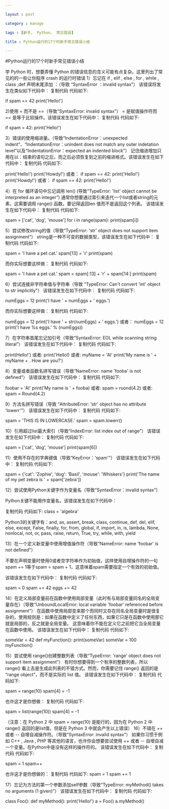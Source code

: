 ```yaml
---

layout : post

category : manage

tags : [新手， Python， 常见错误]

title : Python运行的17个时新手常见错误小结

---
```



 #Python运行的17个时新手常见错误小结  

学 Python 时，想要弄懂 Python 的错误信息的含义可能有点复杂。这里列出了常见的的一些让你程序 crash 的运行时错误
1）忘记在 if , elif , else , for , while , class ,def 声明末尾添加 ：（导致 “SyntaxError ：invalid syntax”） 
该错误将发生在类似如下代码中： 
复制代码 代码如下:

if spam == 42 
print('Hello!') 

2)使用 = 而不是 ==（导致“SyntaxError: invalid syntax”） 
= 是赋值操作符而 == 是等于比较操作。该错误发生在如下代码中： 
复制代码 代码如下:

if spam = 42: 
print('Hello!') 

3）错误的使用缩进量。（导致“IndentationError：unexpected indent”、“IndentationError：unindent does not match any outer indetation level”以及“IndentationError：expected an indented block”） 
记住缩进增加只用在以：结束的语句之后，而之后必须恢复到之前的缩进格式。该错误发生在如下代码中： 
复制代码 代码如下:

print('Hello!') 
print('Howdy!') 
或者： 
if spam == 42: 
print('Hello!') 
print('Howdy!') 
或者： 
if spam == 42: 
print('Hello!') 

4）在 for 循环语句中忘记调用 len() (导致“TypeError: 'list' object cannot be interpreted as an integer”) 
通常你想要通过索引来迭代一个list或者string的元素，这需要调用 range() 函数。要记得返回len 值而不是返回这个列表。 
该错误发生在如下代码中： 
复制代码 代码如下:

spam = ['cat', 'dog', 'mouse'] 
for i in range(spam): 
print(spam[i]) 

5）尝试修改string的值（导致“TypeError: 'str' object does not support item assignment”） 
string是一种不可变的数据类型，该错误发生在如下代码中： 
复制代码 代码如下:

spam = 'I have a pet cat.' 
spam[13] = 'r' 
print(spam) 

而你实际想要这样做： 
复制代码 代码如下:

spam = 'I have a pet cat.' 
spam = spam[:13] + 'r' + spam[14:] 
print(spam) 

6）尝试连接非字符串值与字符串（导致 “TypeError: Can't convert 'int' object to str implicitly”） 
该错误发生在如下代码中： 
复制代码 代码如下:

numEggs = 12 
print('I have ' + numEggs + ' eggs.') 

而你实际想要这样做： 
复制代码 代码如下:

numEggs = 12 
print('I have ' + str(numEggs) + ' eggs.') 
或者： 
numEggs = 12 
print('I have %s eggs.' % (numEggs)) 

7）在字符串首尾忘记加引号（导致“SyntaxError: EOL while scanning string literal”） 
该错误发生在如下代码中： 
复制代码 代码如下:

print(Hello!') 
或者: 
print('Hello!) 
或者: 
myName = 'Al' 
print('My name is ' + myName + . How are you?') 

8）变量或者函数名拼写错误（导致“NameError: name 'fooba' is not defined”） 
该错误发生在如下代码中： 
复制代码 代码如下:

foobar = 'Al' 
print('My name is ' + fooba) 
或者: 
spam = ruond(4.2) 
或者: 
spam = Round(4.2) 

9）方法名拼写错误（导致 “AttributeError: 'str' object has no attribute 'lowerr'”） 
该错误发生在如下代码中： 
复制代码 代码如下:

spam = 'THIS IS IN LOWERCASE.' 
spam = spam.lowerr() 

10）引用超过list最大索引（导致“IndexError: list index out of range”） 
该错误发生在如下代码中： 
复制代码 代码如下:

spam = ['cat', 'dog', 'mouse'] 
print(spam[6]) 

11）使用不存在的字典键值（导致“KeyError：‘spam'”） 
该错误发生在如下代码中： 
复制代码 代码如下:

spam = {'cat': 'Zophie', 'dog': 'Basil', 'mouse': 'Whiskers'} 
print('The name of my pet zebra is ' + spam['zebra']) 

12）尝试使用Python关键字作为变量名（导致“SyntaxError：invalid syntax”） 

Python关键不能用作变量名，该错误发生在如下代码中： 

复制代码 代码如下:
class = 'algebra'

Python3的关键字有：and, as, assert, break, class, continue, def, del, elif, else, except, False, finally, for, from, global, if, import, in, is, lambda, None, nonlocal, not, or, pass, raise, return, True, try, while, with, yield 

13）在一个定义新变量中使用增值操作符（导致“NameError: name 'foobar' is not defined”） 

不要在声明变量时使用0或者空字符串作为初始值，这样使用自增操作符的一句spam += 1等于spam = spam + 1，这意味着spam需要指定一个有效的初始值。 

该错误发生在如下代码中： 
复制代码 代码如下:

spam = 0 
spam += 42 
eggs += 42 

14）在定义局部变量前在函数中使用局部变量（此时有与局部变量同名的全局变量存在）（导致“UnboundLocalError: local variable 'foobar' referenced before assignment”） 
在函数中使用局部变来那个而同时又存在同名全局变量时是很复杂的，使用规则是：如果在函数中定义了任何东西，如果它只是在函数中使用那它就是局部的，反之就是全局变量。 
这意味着你不能在定义它之前把它当全局变量在函数中使用。 
该错误发生在如下代码中： 
复制代码 代码如下:

someVar = 42 
def myFunction(): 
print(someVar) 
someVar = 100 
myFunction() 

15）尝试使用 range()创建整数列表（导致“TypeError: 'range' object does not support item assignment”） 
有时你想要得到一个有序的整数列表，所以 range() 看上去是生成此列表的不错方式。然而，你需要记住 range() 返回的是 “range object”，而不是实际的 list 值。 
该错误发生在如下代码中： 
复制代码 代码如下:

spam = range(10) 
spam[4] = -1 

也许这才是你想做： 
复制代码 代码如下:

spam = list(range(10)) 
spam[4] = -1 

（注意：在 Python 2 中 spam = range(10) 是能行的，因为在 Python 2 中 range() 返回的是list值，但是在 Python 3 中就会产生以上错误） 
16）不错在 ++ 或者 -- 自增自减操作符。（导致“SyntaxError: invalid syntax”） 
如果你习惯于例如 C++ , Java , PHP 等其他的语言，也许你会想要尝试使用 ++ 或者 -- 自增自减一个变量。在Python中是没有这样的操作符的。 
该错误发生在如下代码中： 
复制代码 代码如下:

spam = 1 
spam++ 

也许这才是你想做的： 
复制代码 代码如下:
spam = 1 
spam += 1 

17）忘记为方法的第一个参数添加self参数（导致“TypeError: myMethod() takes no arguments (1 given)”） 
该错误发生在如下代码中： 
复制代码 代码如下:

class Foo(): 
def myMethod(): 
print('Hello!') 
a = Foo() 
a.myMethod() 
